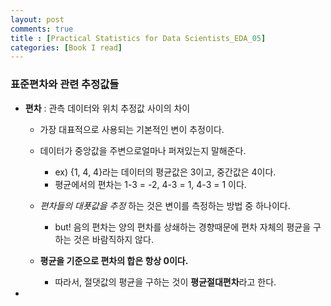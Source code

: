 ```yaml
---
layout: post
comments: true
title : [Practical Statistics for Data Scientists_EDA_05]
categories: [Book I read]
---
```


### 표준편차와 관련 추정값들
- **편차** : 관측 데이터와 위치 추정값 사이의 차이
  - 가장 대표적으로 사용되는 기본적인 변이 추정이다.
  - 데이터가 중앙값을 주변으로얼마나 퍼져있는지 말해준다.
    - ex) {1, 4, 4}라는 데이터의 평균값은 3이고, 중간값은 4이다.
    - 평균에서의 편차는 1-3 = -2, 4-3 = 1, 4-3 = 1 이다.

  - _편차들의 대푯값을 추정_ 하는 것은 변이를 측정하는 방법 중 하나이다.
    - but! 음의 편차는 양의 편차를 상쇄하는 경향때문에 편차 자체의 평균을 구하는 것은 바람직하지 않다.

  - **평균을 기준으로 편차의 합은 항상 0이다.**
    - 따라서, 절댓값의 평균을 구하는 것이 **평균절대편차**라고 한다.

- 
